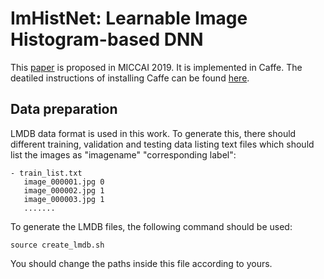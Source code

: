 # ImHistNet: Learnable Image Histogram-based DNN

This [paper](http://ece.ubc.ca/~bisicl/papers/mahmiccai19.pdf) is proposed in MICCAI 2019. It is implemented in Caffe. The deatiled instructions of installing Caffe can be found [here](http://caffe.berkeleyvision.org/installation.html). 

## Data preparation
LMDB data format is used in this work. To generate this, there should different training, validation and testing data listing text files which should list the images as "imagename" "corresponding label":
```
- train_list.txt
   image_000001.jpg 0
   image_000002.jpg 1
   image_000003.jpg 1
   .......
```
To generate the LMDB files, the following command should be used:

```
source create_lmdb.sh
```
You should change the paths inside this file according to yours.

